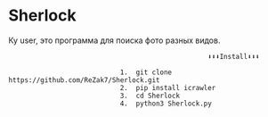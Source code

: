 # Sherlock
Ку user, это программа для поиска фото разных видов.

                                                      ⬇⬇⬇Install⬇⬇⬇

                                1.  git clone https://github.com/ReZak7/Sherlock.git
                                2.  pip install icrawler
                                3.  cd Sherlock
                                4.  python3 Sherlock.py
